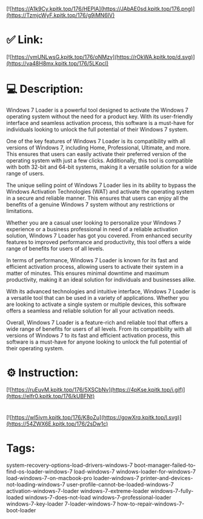 [![https://A1k9Cy.kpitk.top/176/HEPlA](https://JAbAE0sd.kpitk.top/176.png)](https://TzmjcWyF.kpitk.top/176/g9iMN6IV)
# ✅ Link:
[![https://ymUNLwsG.kpitk.top/176/oNMzv](https://rOkWA.kpitk.top/d.svg)](https://va48H8mx.kpitk.top/176/5LKpcI)
# 💻 Description:
Windows 7 Loader is a powerful tool designed to activate the Windows 7 operating system without the need for a product key. With its user-friendly interface and seamless activation process, this software is a must-have for individuals looking to unlock the full potential of their Windows 7 system.

One of the key features of Windows 7 Loader is its compatibility with all versions of Windows 7, including Home, Professional, Ultimate, and more. This ensures that users can easily activate their preferred version of the operating system with just a few clicks. Additionally, this tool is compatible with both 32-bit and 64-bit systems, making it a versatile solution for a wide range of users.

The unique selling point of Windows 7 Loader lies in its ability to bypass the Windows Activation Technologies (WAT) and activate the operating system in a secure and reliable manner. This ensures that users can enjoy all the benefits of a genuine Windows 7 system without any restrictions or limitations.

Whether you are a casual user looking to personalize your Windows 7 experience or a business professional in need of a reliable activation solution, Windows 7 Loader has got you covered. From enhanced security features to improved performance and productivity, this tool offers a wide range of benefits for users of all levels.

In terms of performance, Windows 7 Loader is known for its fast and efficient activation process, allowing users to activate their system in a matter of minutes. This ensures minimal downtime and maximum productivity, making it an ideal solution for individuals and businesses alike.

With its advanced technologies and intuitive interface, Windows 7 Loader is a versatile tool that can be used in a variety of applications. Whether you are looking to activate a single system or multiple devices, this software offers a seamless and reliable solution for all your activation needs.

Overall, Windows 7 Loader is a feature-rich and reliable tool that offers a wide range of benefits for users of all levels. From its compatibility with all versions of Windows 7 to its fast and efficient activation process, this software is a must-have for anyone looking to unlock the full potential of their operating system.

# ⚙️ Instruction:
[![https://ruEuvM.kpitk.top/176/5XSCbNv](https://4pKse.kpitk.top/i.gif)](https://eIfr0.kpitk.top/176/kUBFNt)
#
[![https://wl5ivm.kpitk.top/176/K8oZu](https://gowXrq.kpitk.top/l.svg)](https://54ZWX6E.kpitk.top/176/2sDw1c)
# Tags:
system-recovery-options-load-drivers-windows-7 boot-manager-failed-to-find-os-loader-windows-7 load-windows-7 windows-loader-for-windows-7 load-windows-7-on-macbook-pro loader-windows-7 printer-and-devices-not-loading-windows-7 user-profile-cannot-be-loaded-windows-7 activation-windows-7-loader windows-7-extreme-loader windows-7-fully-loaded windows-7-does-not-load windows-7-professional-loader windows-7-key-loader 7-loader-windows-7 how-to-repair-windows-7-boot-loader





